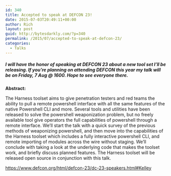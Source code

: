 ```yaml
---
id: 340
title: Accepted to speak at DEFCON 23!
date: 2015-07-03T20:49:11+00:00
author: Rich
layout: post
guid: http://bytesdarkly.com/?p=340
permalink: /2015/07/accepted-to-speak-at-defcon-23/
categories:
  - Talks
---
```

##### I will have the honor of speaking at DEFCON 23 about a new tool set I&#8217;ll be releasing. If you&#8217;re planning on attending DEFCON this year my talk will be on Friday, 7 Aug @ 1600. Hope to see everyone there.

**Abstract:**

The Harness toolset aims to give penetration testers and red teams the ability to pull a remote powershell interface with all the same features of the native Powershell CLI and more. Several tools and utilities have been released to solve the powershell weaponization problem, but no freely available tool give operators the full capabilities of powershell through a remote interface. We’ll start the talk with a quick survey of the previous methods of weaponizing powershell, and then move into the capabilities of the Harness toolset which includes a fully interactive powershell CLI, and remote importing of modules across the wire without staging. We’ll conclude with taking a look at the underlying code that makes the toolset work, and briefly discuss planned features. The Harness toolset will be released open source in conjunction with this talk.

https://www.defcon.org/html/defcon-23/dc-23-speakers.html#Kelley